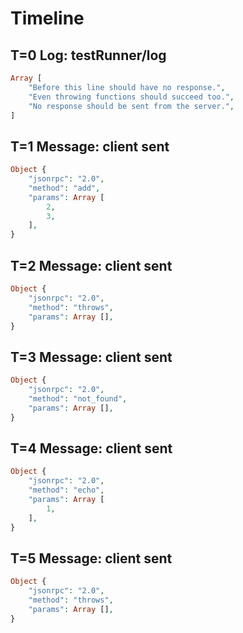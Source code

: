 # Timeline

## T=0 Log: testRunner/log

```php
Array [
    "Before this line should have no response.",
    "Even throwing functions should succeed too.",
    "No response should be sent from the server.",
]
```

## T=1 Message: client sent

```php
Object {
    "jsonrpc": "2.0",
    "method": "add",
    "params": Array [
        2,
        3,
    ],
}
```

## T=2 Message: client sent

```php
Object {
    "jsonrpc": "2.0",
    "method": "throws",
    "params": Array [],
}
```

## T=3 Message: client sent

```php
Object {
    "jsonrpc": "2.0",
    "method": "not_found",
    "params": Array [],
}
```

## T=4 Message: client sent

```php
Object {
    "jsonrpc": "2.0",
    "method": "echo",
    "params": Array [
        1,
    ],
}
```

## T=5 Message: client sent

```php
Object {
    "jsonrpc": "2.0",
    "method": "throws",
    "params": Array [],
}
```
